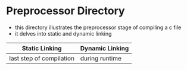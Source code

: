 # Preprocessor Directory

- this directory illustrates the preprocessor stage of compiling a c file
- it delves into static and dynamic linking

| Static Linking | Dynamic Linking |
|----------------|-----------------|
|last step of compilation| during runtime|

